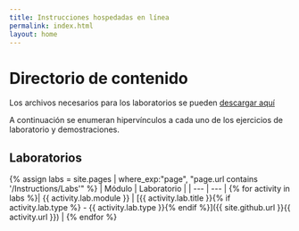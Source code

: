 ```yaml
---
title: Instrucciones hospedadas en línea
permalink: index.html
layout: home
---
```


# Directorio de contenido

Los archivos necesarios para los laboratorios se pueden [descargar aquí](https://github.com/MicrosoftLearning/AZ500-AzureSecurityTechnologies/archive/master.zip)

A continuación se enumeran hipervínculos a cada uno de los ejercicios de laboratorio y demostraciones.

## Laboratorios

{% assign labs = site.pages | where_exp:"page", "page.url contains '/Instructions/Labs'" %}
| Módulo | Laboratorio |
| --- | --- | 
{% for activity in labs  %}| {{ activity.lab.module }} | [{{ activity.lab.title }}{% if activity.lab.type %} - {{ activity.lab.type }}{% endif %}]({{ site.github.url }}{{ activity.url }}) |
{% endfor %}
